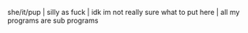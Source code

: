 she/it/pup | silly as fuck | idk im not really sure what to put here | all my programs are sub programs
